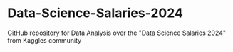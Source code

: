 # Data-Science-Salaries-2024
GitHub repository for Data Analysis over the "Data Science Salaries 2024" from Kaggles community
